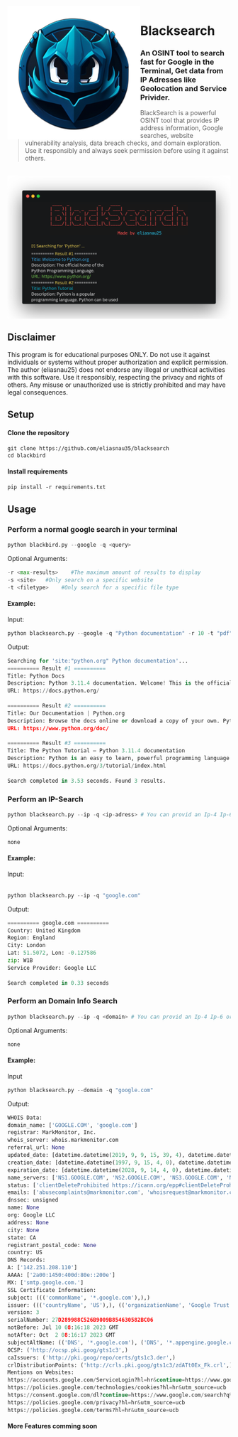 <img alt="blackbird-logo" align="left" width="300" height="300" src="assets/img/BlackSearch.png">
<h1>Blacksearch</h1>

### An OSINT tool to search fast for Google in the Terminal, Get data from IP Adresses like Geolocation and Service Privider.
> BlackSearch is a powerful OSINT tool that provides IP address information, Google searches, website vulnerability analysis, data breach checks, and domain exploration. Use it responsibly and always seek permission before using it against others.

</br>

<img alt="blackbird-cli" align="center" src="assets/img/BlackSearchCLI.png">

## Disclaimer

This program is for educational purposes ONLY. Do not use it against individuals or systems without proper authorization and explicit permission. The author (eliasnau25) does not endorse any illegal or unethical activities with this software. Use it responsibly, respecting the privacy and rights of others. Any misuse or unauthorized use is strictly prohibited and may have legal consequences.

## Setup

#### Clone the repository
```shell
git clone https://github.com/eliasnau35/blacksearch
cd blackbird
```

#### Install requirements
```shell
pip install -r requirements.txt
```
## Usage

### Perform a normal google search in your terminal
```python
python blackbird.py --google -q <query>
```
Optional Arguments:
```python
-r <max-results>    #The maximum amount of results to display
-s <site>   #Only search on a specific website
-t <filetype>    #Only search for a specific file type
```
#### Example:

Input:
```python
python blacksearch.py --google -q "Python documentation" -r 10 -t "pdf"
```
Output:

```python
Searching for 'site:"python.org" Python documentation'...
========== Result #1 ==========
Title: Python Docs
Description: Python 3.11.4 documentation. Welcome! This is the official documentation for Python 3.11.4. Parts of the documentation: ...
URL: https://docs.python.org/ 

========== Result #2 ==========
Title: Our Documentation | Python.org
Description: Browse the docs online or download a copy of your own. Python's documentation, tutorials, and guides are constantly evolving. Get started here, or scroll ...
URL: https://www.python.org/doc/ 

========== Result #3 ==========
Title: The Python Tutorial — Python 3.11.4 documentation
Description: Python is an easy to learn, powerful programming language. It has efficient high-level data structures and a simple but effective approach to ...
URL: https://docs.python.org/3/tutorial/index.html 

Search completed in 3.53 seconds. Found 3 results.
```

### Perform an IP-Search
```python
python blacksearch.py --ip -q <ip-adress> # You can provid an Ip-4 Ip-6 or a domain
```
Optional Arguments:
```python
none
```

#### Example:

Input:
```python

python blacksearch.py --ip -q "google.com"
```

Output:
```python
========== google.com ==========
Country: United Kingdom
Region: England
City: London
Lat: 51.5072, Lon: -0.127586
zip: W1B
Service Provider: Google LLC

Search completed in 0.33 seconds
```
### Perform an Domain Info Search
```python
python blacksearch.py --ip -q <domain> # You can provid an Ip-4 Ip-6 or a domain
```
Optional Arguments:
```python
none
```

#### Example:
Input
```python
python blacksearch.py --domain -q "google.com"
```
Output:
```python
WHOIS Data:
domain_name: ['GOOGLE.COM', 'google.com']
registrar: MarkMonitor, Inc.
whois_server: whois.markmonitor.com
referral_url: None
updated_date: [datetime.datetime(2019, 9, 9, 15, 39, 4), datetime.datetime(2019, 9, 9, 15, 39, 4, tzinfo=datetime.timezone.utc)]
creation_date: [datetime.datetime(1997, 9, 15, 4, 0), datetime.datetime(1997, 9, 15, 7, 0, tzinfo=datetime.timezone.utc)]
expiration_date: [datetime.datetime(2028, 9, 14, 4, 0), datetime.datetime(2028, 9, 13, 7, 0, tzinfo=datetime.timezone.utc)]
name_servers: ['NS1.GOOGLE.COM', 'NS2.GOOGLE.COM', 'NS3.GOOGLE.COM', 'NS4.GOOGLE.COM', 'ns3.google.com', 'ns4.google.com', 'ns1.google.com', 'ns2.google.com']
status: ['clientDeleteProhibited https://icann.org/epp#clientDeleteProhibited', 'clientTransferProhibited https://icann.org/epp#clientTransferProhibited', 'clientUpdateProhibited https://icann.org/epp#clientUpdateProhibited', 'serverDeleteProhibited https://icann.org/epp#serverDeleteProhibited', 'serverTransferProhibited https://icann.org/epp#serverTransferProhibited', 'serverUpdateProhibited https://icann.org/epp#serverUpdateProhibited', 'clientUpdateProhibited (https://www.icann.org/epp#clientUpdateProhibited)', 'clientTransferProhibited (https://www.icann.org/epp#clientTransferProhibited)', 'clientDeleteProhibited (https://www.icann.org/epp#clientDeleteProhibited)', 'serverUpdateProhibited (https://www.icann.org/epp#serverUpdateProhibited)', 'serverTransferProhibited (https://www.icann.org/epp#serverTransferProhibited)', 'serverDeleteProhibited (https://www.icann.org/epp#serverDeleteProhibited)']
emails: ['abusecomplaints@markmonitor.com', 'whoisrequest@markmonitor.com']
dnssec: unsigned
name: None
org: Google LLC
address: None
city: None
state: CA
registrant_postal_code: None
country: US
DNS Records:
A: ['142.251.208.110']
AAAA: ['2a00:1450:400d:80e::200e']
MX: ['smtp.google.com.']
SSL Certificate Information:
subject: ((('commonName', '*.google.com'),),)
issuer: ((('countryName', 'US'),), (('organizationName', 'Google Trust Services LLC'),), (('commonName', 'GTS CA 1C3'),))
version: 3
serialNumber: 27D289988C526B9009B854630582BC06
notBefore: Jul 10 08:16:18 2023 GMT
notAfter: Oct  2 08:16:17 2023 GMT
subjectAltName: (('DNS', '*.google.com'), ('DNS', '*.appengine.google.com'), ('DNS', '*.bdn.dev'), ('DNS', '*.origin-test.bdn.dev'), ('DNS', '*.cloud.google.com'), ('DNS', '*.crowdsource.google.com'), ('DNS', '*.datacompute.google.com'), ('DNS', '*.google.ca'), ('DNS', '*.google.cl'), ('DNS', '*.google.co.in'), ('DNS', '*.google.co.jp'), ('DNS', '*.google.co.uk'), ('DNS', '*.google.com.ar'), ('DNS', '*.google.com.au'), ('DNS', '*.google.com.br'), ('DNS', '*.google.com.co'), ('DNS', '*.google.com.mx'), ('DNS', '*.google.com.tr'), ('DNS', '*.google.com.vn'), ('DNS', '*.google.de'), ('DNS', '*.google.es'), ('DNS', '*.google.fr'), ('DNS', '*.google.hu'), ('DNS', '*.google.it'), ('DNS', '*.google.nl'), ('DNS', '*.google.pl'), ('DNS', '*.google.pt'), ('DNS', '*.googleadapis.com'), ('DNS', '*.googleapis.cn'), ('DNS', '*.googlevideo.com'), ('DNS', '*.gstatic.cn'), ('DNS', '*.gstatic-cn.com'), ('DNS', 'googlecnapps.cn'), ('DNS', '*.googlecnapps.cn'), ('DNS', 'googleapps-cn.com'), ('DNS', '*.googleapps-cn.com'), ('DNS', 'gkecnapps.cn'), ('DNS', '*.gkecnapps.cn'), ('DNS', 'googledownloads.cn'), ('DNS', '*.googledownloads.cn'), ('DNS', 'recaptcha.net.cn'), ('DNS', '*.recaptcha.net.cn'), ('DNS', 'recaptcha-cn.net'), ('DNS', '*.recaptcha-cn.net'), ('DNS', 'widevine.cn'), ('DNS', '*.widevine.cn'), ('DNS', 'ampproject.org.cn'), ('DNS', '*.ampproject.org.cn'), ('DNS', 'ampproject.net.cn'), ('DNS', '*.ampproject.net.cn'), ('DNS', 'google-analytics-cn.com'), ('DNS', '*.google-analytics-cn.com'), ('DNS', 'googleadservices-cn.com'), ('DNS', '*.googleadservices-cn.com'), ('DNS', 'googlevads-cn.com'), ('DNS', '*.googlevads-cn.com'), ('DNS', 'googleapis-cn.com'), ('DNS', '*.googleapis-cn.com'), ('DNS', 'googleoptimize-cn.com'), ('DNS', '*.googleoptimize-cn.com'), ('DNS', 'doubleclick-cn.net'), ('DNS', '*.doubleclick-cn.net'), ('DNS', '*.fls.doubleclick-cn.net'), ('DNS', '*.g.doubleclick-cn.net'), ('DNS', 'doubleclick.cn'), ('DNS', '*.doubleclick.cn'), ('DNS', '*.fls.doubleclick.cn'), ('DNS', '*.g.doubleclick.cn'), ('DNS', 'dartsearch-cn.net'), ('DNS', '*.dartsearch-cn.net'), ('DNS', 'googletraveladservices-cn.com'), ('DNS', '*.googletraveladservices-cn.com'), ('DNS', 'googletagservices-cn.com'), ('DNS', '*.googletagservices-cn.com'), ('DNS', 'googletagmanager-cn.com'), ('DNS', '*.googletagmanager-cn.com'), ('DNS', 'googlesyndication-cn.com'), ('DNS', '*.googlesyndication-cn.com'), ('DNS', '*.safeframe.googlesyndication-cn.com'), ('DNS', 'app-measurement-cn.com'), ('DNS', '*.app-measurement-cn.com'), ('DNS', 'gvt1-cn.com'), ('DNS', '*.gvt1-cn.com'), ('DNS', 'gvt2-cn.com'), ('DNS', '*.gvt2-cn.com'), ('DNS', '2mdn-cn.net'), ('DNS', '*.2mdn-cn.net'), ('DNS', 'googleflights-cn.net'), ('DNS', '*.googleflights-cn.net'), ('DNS', 'admob-cn.com'), ('DNS', '*.admob-cn.com'), ('DNS', 'googlesandbox-cn.com'), ('DNS', '*.googlesandbox-cn.com'), ('DNS', '*.safenup.googlesandbox-cn.com'), ('DNS', '*.gstatic.com'), ('DNS', '*.metric.gstatic.com'), ('DNS', '*.gvt1.com'), ('DNS', '*.gcpcdn.gvt1.com'), ('DNS', '*.gvt2.com'), ('DNS', '*.gcp.gvt2.com'), ('DNS', '*.url.google.com'), ('DNS', '*.youtube-nocookie.com'), ('DNS', '*.ytimg.com'), ('DNS', 'android.com'), ('DNS', '*.android.com'), ('DNS', '*.flash.android.com'), ('DNS', 'g.cn'), ('DNS', '*.g.cn'), ('DNS', 'g.co'), ('DNS', '*.g.co'), ('DNS', 'goo.gl'), ('DNS', 'www.goo.gl'), ('DNS', 'google-analytics.com'), ('DNS', '*.google-analytics.com'), ('DNS', 'google.com'), ('DNS', 'googlecommerce.com'), ('DNS', '*.googlecommerce.com'), ('DNS', 'ggpht.cn'), ('DNS', '*.ggpht.cn'), ('DNS', 'urchin.com'), ('DNS', '*.urchin.com'), ('DNS', 'youtu.be'), ('DNS', 'youtube.com'), ('DNS', '*.youtube.com'), ('DNS', 'youtubeeducation.com'), ('DNS', '*.youtubeeducation.com'), ('DNS', 'youtubekids.com'), ('DNS', '*.youtubekids.com'), ('DNS', 'yt.be'), ('DNS', '*.yt.be'), ('DNS', 'android.clients.google.com'), ('DNS', 'developer.android.google.cn'), ('DNS', 'developers.android.google.cn'), ('DNS', 'source.android.google.cn'))
OCSP: ('http://ocsp.pki.goog/gts1c3',)
caIssuers: ('http://pki.goog/repo/certs/gts1c3.der',)
crlDistributionPoints: ('http://crls.pki.goog/gts1c3/zdATt0Ex_Fk.crl',)
Mentions on Websites:
https://accounts.google.com/ServiceLogin?hl=hr&continue=https://www.google.com/search?q%3Dgoogle.com&gae=cb-eomsrt
https://policies.google.com/technologies/cookies?hl=hr&utm_source=ucb
https://consent.google.com/dl?continue=https://www.google.com/search?q%3Dgoogle.com&gl=HR&hl=hr&cm=2&pc=srp&uxe=eomsrt&src=1
https://policies.google.com/privacy?hl=hr&utm_source=ucb
https://policies.google.com/terms?hl=hr&utm_source=ucb
```

#### More Features comming soon
